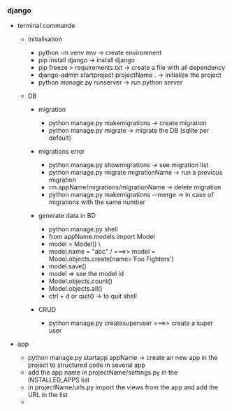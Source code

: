 ### django ###
* terminal commande
    * initialisation
        * python -m venv env -> create environment
        * pip install django -> install django
        * pip freeze > requirements.txt -> create a file with all dependency
        * django-admin startproject projectName . -> initialize the project
        * python manage.py runserver -> run python server

    * DB
        * migration
            * python manage.py makemigrations -> create migration
            * python manage.py migrate -> migrate the DB (sqlite per default)
        * migrations error
          * python manage.py showmigrations -> see migration list
          * python manage.py migrate migrationName -> run a previous migration
          * rm appName/migrations/migrationName -> delete migration
          * python manage.py makemigrations --merge -> in case of migrations with the same number

        * generate data in BD
            * python manage.py shell
            * from appName.models import Model
            * model = Model()     \
            * model.name = "abc"  / ===>> model = Model.objects.create(name='Foo Fighters')
            * model.save()
            * model  => see the model id
            * Model.objects.count()
            * Model.objects.all()
            * ctrl + d or quit() -> to quit shell

        * CRUD
          * python manage.py createsuperuser ===>> create a super user

* app
    * python manage.py startapp appName -> create an new app in the project to structured code in several app
    * add the app name in projectName/settings.py in the INSTALLED_APPS list
    * in projectName/urls.py import the views from the app and add the URL in the list
    * 